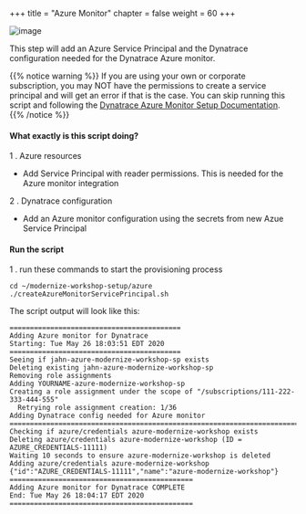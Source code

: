 +++
title = "Azure Monitor"
chapter = false
weight = 60
+++

![image](/images/jess.png)

This step will add an Azure Service Principal and the Dynatrace configuration needed for the Dynatrace Azure monitor.

{{% notice warning %}}
If you are using your own or corporate subscription, you may NOT have the permissions to create a service principal and will get an error if that is the case. You can skip running this script and following the [Dynatrace Azure Monitor Setup Documentation](https://www.dynatrace.com/support/help/technology-support/cloud-platforms/microsoft-azure/azure-services/azure-monitor/).
{{% /notice %}}

#### What exactly is this script doing?

1 . Azure resources

* Add Service Principal with reader permissions. This is needed for the Azure monitor integration

2 . Dynatrace configuration

* Add an Azure monitor configuration using the secrets from new Azue Service Principal

#### Run the script

1 . run these commands to start the provisioning process

```
cd ~/modernize-workshop-setup/azure
./createAzureMonitorServicePrincipal.sh
```

The script output will look like this:

```
==========================================
Adding Azure monitor for Dynatrace
Starting: Tue May 26 18:03:51 EDT 2020
==========================================
Seeing if jahn-azure-modernize-workshop-sp exists
Deleting existing jahn-azure-modernize-workshop-sp
Removing role assignments
Adding YOURNAME-azure-modernize-workshop-sp
Creating a role assignment under the scope of "/subscriptions/111-222-333-444-555"
  Retrying role assignment creation: 1/36
Adding Dynatrace config needed for Azure monitor
===================================================================================
Checking if azure/credentials azure-modernize-workshop exists
Deleting azure/credentials azure-modernize-workshop (ID = AZURE_CREDENTIALS-11111)
Waiting 10 seconds to ensure azure-modernize-workshop is deleted
Adding azure/credentials azure-modernize-workshop
{"id":"AZURE_CREDENTIALS-11111","name":"azure-modernize-workshop"}
=============================================
Adding Azure monitor for Dynatrace COMPLETE
End: Tue May 26 18:04:17 EDT 2020
=============================================
```
